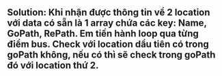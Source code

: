 ## Solution: Khi nhận được thông tin về 2 location với data có sẵn là 1 array chứa các key: Name, GoPath, RePath. Em tiến hành loop qua từng điểm bus. Check với location dầu tiên có trong goPath không, nếu có thì sẽ check trong goPath đó với location thứ 2.
